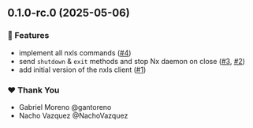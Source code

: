 ## 0.1.0-rc.0 (2025-05-06)

### 🚀 Features

- implement all nxls commands ([#4](https://github.com/lazyengs/lazynx/pull/4))
- send `shutdown` & `exit` methods and stop Nx daemon on close ([#3](https://github.com/lazyengs/lazynx/pull/3), [#2](https://github.com/lazyengs/lazynx/issues/2))
- add initial version of the nxls client ([#1](https://github.com/lazyengs/lazynx/pull/1))

### ❤️ Thank You

- Gabriel Moreno @gantoreno
- Nacho Vazquez @NachoVazquez
